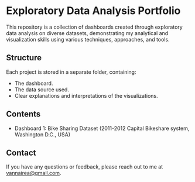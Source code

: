 # Exploratory Data Analysis Portfolio
 
This repository is a collection of dashboards created through exploratory data analysis on diverse datasets, demonstrating my analytical and visualization skills using various techniques, approaches, and tools.


## Structure

Each project is stored in a separate folder, containing:

* The dashboard.
* The data source used.
* Clear explanations and interpretations of the visualizations.

## Contents


* Dashboard 1: Bike Sharing Dataset (2011-2012 Capital Bikeshare system, Washington D.C., USA)


## Contact

If you have any questions or feedback, please reach out to me at vannairea@gmail.com.
